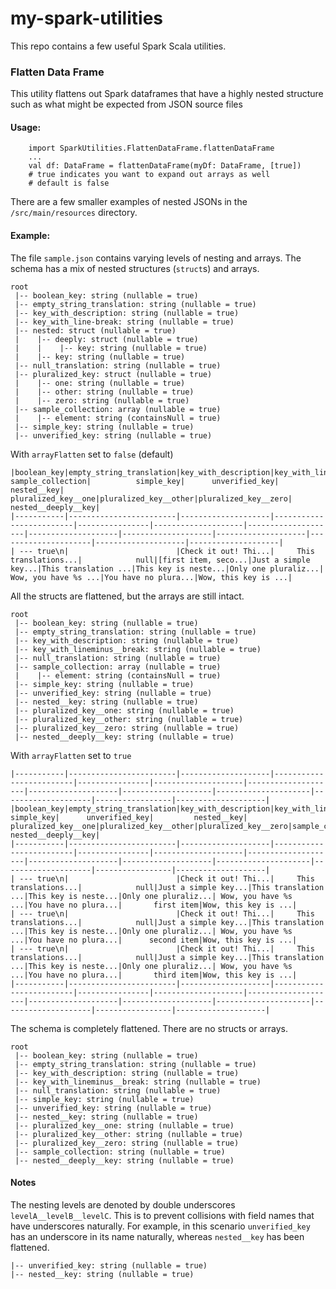 # my-spark-utilities

This repo contains a few useful Spark Scala utilities.

### Flatten Data Frame
This utility flattens out Spark dataframes that have a highly nested structure such as what might be expected from JSON source files

#### Usage: 
```
    import SparkUtilities.FlattenDataFrame.flattenDataFrame
    ...
    val df: DataFrame = flattenDataFrame(myDf: DataFrame, [true])
    # true indicates you want to expand out arrays as well
    # default is false 
```

There are a few smaller examples of nested JSONs in the `/src/main/resources` directory.

#### Example:

The file `sample.json` contains varying levels of nesting and arrays.
The schema has a mix of nested structures (`struct`s) and arrays.

```
root
 |-- boolean_key: string (nullable = true)
 |-- empty_string_translation: string (nullable = true)
 |-- key_with_description: string (nullable = true)
 |-- key_with_line-break: string (nullable = true)
 |-- nested: struct (nullable = true)
 |    |-- deeply: struct (nullable = true)
 |    |    |-- key: string (nullable = true)
 |    |-- key: string (nullable = true)
 |-- null_translation: string (nullable = true)
 |-- pluralized_key: struct (nullable = true)
 |    |-- one: string (nullable = true)
 |    |-- other: string (nullable = true)
 |    |-- zero: string (nullable = true)
 |-- sample_collection: array (nullable = true)
 |    |-- element: string (containsNull = true)
 |-- simple_key: string (nullable = true)
 |-- unverified_key: string (nullable = true)

```

With `arrayFlatten` set to `false` (default)
```
|boolean_key|empty_string_translation|key_with_description|key_with_lineminus__break|null_translation|   sample_collection|          simple_key|      unverified_key|         nested__key| pluralized_key__one|pluralized_key__other|pluralized_key__zero| nested__deeply__key|
|-----------|------------------------|--------------------|-------------------------|----------------|--------------------|--------------------|--------------------|--------------------|--------------------|---------------------|--------------------|--------------------|
| --- true\n|                        |Check it out! Thi...|     This translations...|            null|[first item, seco...|Just a simple key...|This translation ...|This key is neste...|Only one pluraliz...| Wow, you have %s ...|You have no plura...|Wow, this key is ...|
```
All the structs are flattened, but the arrays are still intact.
```
root
 |-- boolean_key: string (nullable = true)
 |-- empty_string_translation: string (nullable = true)
 |-- key_with_description: string (nullable = true)
 |-- key_with_lineminus__break: string (nullable = true)
 |-- null_translation: string (nullable = true)
 |-- sample_collection: array (nullable = true)
 |    |-- element: string (containsNull = true)
 |-- simple_key: string (nullable = true)
 |-- unverified_key: string (nullable = true)
 |-- nested__key: string (nullable = true)
 |-- pluralized_key__one: string (nullable = true)
 |-- pluralized_key__other: string (nullable = true)
 |-- pluralized_key__zero: string (nullable = true)
 |-- nested__deeply__key: string (nullable = true)
```

With `arrayFlatten` set to `true`
```
|-----------|------------------------|--------------------|-------------------------|----------------|--------------------|--------------------|--------------------|--------------------|---------------------|--------------------|-----------------|--------------------|
|boolean_key|empty_string_translation|key_with_description|key_with_lineminus__break|null_translation|          simple_key|      unverified_key|         nested__key| pluralized_key__one|pluralized_key__other|pluralized_key__zero|sample_collection| nested__deeply__key|
|-----------|------------------------|--------------------|-------------------------|----------------|--------------------|--------------------|--------------------|--------------------|---------------------|--------------------|-----------------|--------------------|
| --- true\n|                        |Check it out! Thi...|     This translations...|            null|Just a simple key...|This translation ...|This key is neste...|Only one pluraliz...| Wow, you have %s ...|You have no plura...|       first item|Wow, this key is ...|
| --- true\n|                        |Check it out! Thi...|     This translations...|            null|Just a simple key...|This translation ...|This key is neste...|Only one pluraliz...| Wow, you have %s ...|You have no plura...|      second item|Wow, this key is ...|
| --- true\n|                        |Check it out! Thi...|     This translations...|            null|Just a simple key...|This translation ...|This key is neste...|Only one pluraliz...| Wow, you have %s ...|You have no plura...|       third item|Wow, this key is ...|
|-----------|------------------------|--------------------|-------------------------|----------------|--------------------|--------------------|--------------------|--------------------|---------------------|--------------------|-----------------|--------------------|
```
The schema is completely flattened. There are no structs or arrays.
```
root
 |-- boolean_key: string (nullable = true)
 |-- empty_string_translation: string (nullable = true)
 |-- key_with_description: string (nullable = true)
 |-- key_with_lineminus__break: string (nullable = true)
 |-- null_translation: string (nullable = true)
 |-- simple_key: string (nullable = true)
 |-- unverified_key: string (nullable = true)
 |-- nested__key: string (nullable = true)
 |-- pluralized_key__one: string (nullable = true)
 |-- pluralized_key__other: string (nullable = true)
 |-- pluralized_key__zero: string (nullable = true)
 |-- sample_collection: string (nullable = true)
 |-- nested__deeply__key: string (nullable = true)
```
#### Notes

The nesting levels are denoted by double underscores `levelA__levelB__levelC`.
This is to prevent collisions with field names that have underscores naturally.
For example, in this scenario `unverified_key` has an underscore in its name naturally,
whereas `nested__key` has been flattened.
```
|-- unverified_key: string (nullable = true)
|-- nested__key: string (nullable = true)
```